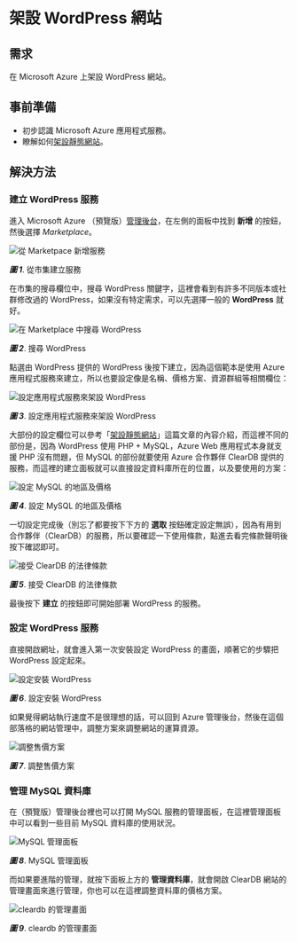 # 架設 WordPress 網站

## 需求

在 Microsoft Azure 上架設 WordPress 網站。

## 事前準備

  * 初步認識 Microsoft Azure 應用程式服務。
  * 瞭解如何[架設靜態網站](create_a_static_website.md)。

## 解決方法

### 建立 WordPress 服務

進入 Microsoft Azure （預覽版）[管理後台](https://portal.azure.com/)，在左側的面板中找到 **新增** 的按鈕，然後選擇 _Marketplace_。

![從 Marketpace 新增服務](https://skgitbook.blob.core.windows.net/azurerecipestw/ch02/create_from_marketplace.png)

_**圖 1**_. 從市集建立服務


在市集的搜尋欄位中，搜尋 WordPress 關鍵字，這裡會看到有許多不同版本或社群修改過的 WordPress，如果沒有特定需求，可以先選擇一般的 **WordPress** 就好。

![在 Marketplace 中搜尋 WordPress](https://skgitbook.blob.core.windows.net/azurerecipestw/ch02/marketplace_search_wordpress.png)

_**圖 2**_. 搜尋 WordPress

點選由 WordPress 提供的 WordPress 後按下建立，因為這個範本是使用 Azure 應用程式服務來建立，所以也要設定像是名稱、價格方案、資源群組等相關欄位：

![設定應用程式服務來架設 WordPress](https://skgitbook.blob.core.windows.net/azurerecipestw/ch02/creating_wordpress_host.png)

_**圖 3**_. 設定應用程式服務來架設 WordPress

大部份的設定欄位可以參考「[架設靜態網站](create_a_static_website.md)」這篇文章的內容介紹，而這裡不同的部份是，因為 WordPress 使用 PHP + MySQL，Azure Web 應用程式本身就支援 PHP 沒有問題，但 MySQL 的部份就要使用 Azure 合作夥伴 ClearDB 提供的服務，而這裡的建立面板就可以直接設定資料庫所在的位置，以及要使用的方案：

![設定 MySQL 的地區及價格](https://skgitbook.blob.core.windows.net/azurerecipestw/ch02/setting_mysql_plan.png)

_**圖 4**_. 設定 MySQL 的地區及價格

一切設定完成後（別忘了都要按下下方的 **選取** 按鈕確定設定無誤），因為有用到合作夥伴（ClearDB）的服務，所以要確認一下使用條款，點進去看完條款聲明後按下確認即可。

![接受 ClearDB 的法律條款](https://skgitbook.blob.core.windows.net/azurerecipestw/ch02/accept_cleardb_terms.png)

_**圖 5**_. 接受 ClearDB 的法律條款

最後按下 **建立** 的按鈕即可開始部署 WordPress 的服務。

### 設定 WordPress 服務

直接開啟網址，就會進入第一次安裝設定 WordPress 的畫面，順著它的步驟把 WordPress 設定起來。

![設定安裝 WordPress](https://skgitbook.blob.core.windows.net/azurerecipestw/ch02/setup_wordpress.png)

_**圖 6**_. 設定安裝 WordPress

如果覺得網站執行速度不是很理想的話，可以回到 Azure 管理後台，然後在這個部落格的網站管理中，調整方案來調整網站的運算資源。

![調整售價方案](https://skgitbook.blob.core.windows.net/azurerecipestw/ch02/scaling_blog.png)

_**圖 7**_. 調整售價方案


### 管理 MySQL 資料庫

在（預覽版）管理後台裡也可以打開 MySQL 服務的管理面板，在這裡管理面板中可以看到一些目前 MySQL 資料庫的使用狀況。

![MySQL 管理面板](https://skgitbook.blob.core.windows.net/azurerecipestw/ch02/mysql_panel.png)

_**圖 8**_. MySQL 管理面板

而如果要進階的管理，就按下面板上方的 **管理資料庫**，就會開啟 ClearDB 網站的管理畫面來進行管理，你也可以在這裡調整資料庫的價格方案。

![cleardb 的管理畫面](https://skgitbook.blob.core.windows.net/azurerecipestw/ch02/cleardb_mgmt.png)

_**圖 9**_. cleardb 的管理畫面

